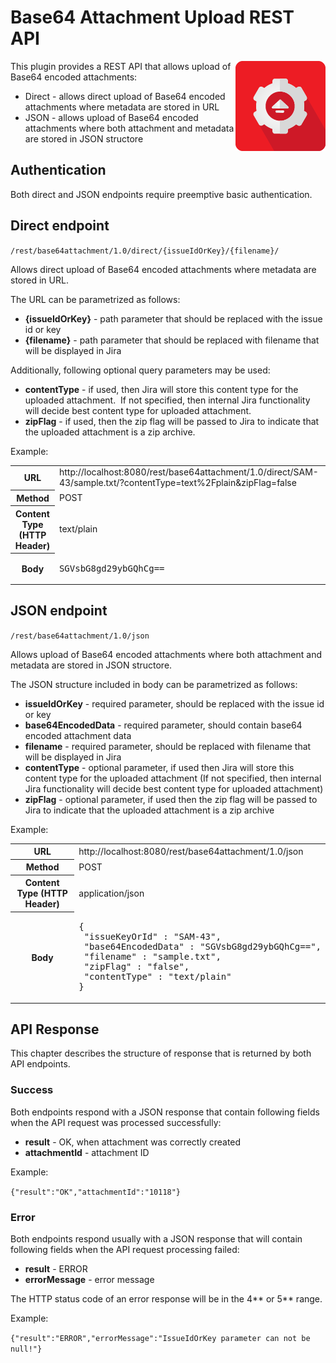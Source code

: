 # Base64 Attachment Upload REST API
<img align="right" src="logo_base64.png"/>

This plugin provides a REST API that allows upload of Base64 encoded attachments:
* Direct - allows direct upload of Base64 encoded attachments where metadata are stored in URL
* JSON - allows upload of Base64 encoded attachments where both attachment and metadata are stored in JSON structore

## Authentication
Both direct and JSON endpoints require preemptive basic authentication.

## Direct endpoint

`/rest/base64attachment/1.0/direct/{issueIdOrKey}/{filename}/`

Allows direct upload of Base64 encoded attachments where metadata are stored in URL.  

The URL can be parametrized as follows:
* __{issueIdOrKey}__ - path parameter that should be replaced with the issue id or key
* __{filename}__ - path parameter that should be replaced with filename that will be displayed in Jira

Additionally, following optional query parameters may be used:
* __contentType__ - if used, then Jira will store this content type for the uploaded attachment.  If not specified, then internal Jira functionality will decide best content type for uploaded attachment.
* __zipFlag__ - if used, then the zip flag will be passed to Jira to indicate that the uploaded attachment is a zip archive.

Example:
<table>
 <tr>
  <th>
   URL
  </th>
  <td>
   http://localhost:8080/rest/base64attachment/1.0/direct/SAM-43/sample.txt/?contentType=text%2Fplain&zipFlag=false
  </td>
 </tr>
 <tr>
  <th>
   Method
  </th>
  <td>
   POST
  </td>
 </tr>
 <tr>
  <th>
   Content Type (HTTP Header)
  </th>
  <td>
   text/plain
 </tr>
 <tr>
  <th>
   Body
  </th>
  <td>
   <pre>SGVsbG8gd29ybGQhCg==</pre>
  </td>
 </tr>
</table>

## JSON endpoint

`/rest/base64attachment/1.0/json`

Allows upload of Base64 encoded attachments where both attachment and metadata are stored in JSON structore.

The JSON structure included in body can be parametrized as follows:
* __issueIdOrKey__ - required parameter, should be replaced with the issue id or key
* __base64EncodedData__ - required parameter, should contain base64 encoded attachment data
* __filename__ - required parameter, should be replaced with filename that will be displayed in Jira
* __contentType__ - optional parameter, if used then Jira will store this content type for the uploaded attachment (If not specified, then internal Jira functionality will decide best content type for uploaded attachment)
* __zipFlag__ - optional parameter, if used then the zip flag will be passed to Jira to indicate that the uploaded attachment is a zip archive

Example:
<table>
 <tr>
  <th>
   URL
  </th>
  <td>
   http://localhost:8080/rest/base64attachment/1.0/json
  </td>
 </tr>
 <tr>
  <th>
   Method
  </th>
  <td>
   POST
  </td>
 </tr>
 <tr>
  <th>
   Content Type (HTTP Header)
  </th>
  <td>
   application/json
 </tr>
 <tr>
  <th>
   Body
  </th>
  <td>
   <pre>{
 "issueKeyOrId" : "SAM-43",
 "base64EncodedData" : "SGVsbG8gd29ybGQhCg==",
 "filename" : "sample.txt",
 "zipFlag" : "false",
 "contentType" : "text/plain"
}</pre>
  </td>
 </tr>
</table>


## API Response

This chapter describes the structure of response that is returned by both API endpoints.

### Success

Both endpoints respond with a JSON response that contain following fields when the API request was processed successfully:
* __result__ - OK, when attachment was correctly created
* __attachmentId__ - attachment ID

Example:

`{"result":"OK","attachmentId":"10118"}`

### Error

Both endpoints respond usually with a JSON response that will contain following fields when the API request processing failed:
* __result__ - ERROR
* __errorMessage__ - error message

The HTTP status code of an error response will be in the 4** or 5** range.

Example:

`{"result":"ERROR","errorMessage":"IssueIdOrKey parameter can not be null!"}`
